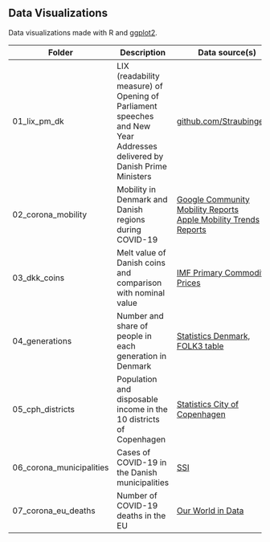 Data Visualizations
---

Data visualizations made with R and <a href="https://ggplot2.tidyverse.org/">ggplot2</a>.

|  Folder     | Description                  | Data source(s)                    |
| ------------| ---------------------------- | --------------------------------- |
| 01_lix_pm_dk | LIX (readability measure) of Opening of Parliament speeches and New Year Addresses delivered by Danish Prime Ministers  | <a href="https://github.com/Straubinger/lix">github.com/Straubinger/lix</a>  |
| 02_corona_mobility | Mobility in Denmark and Danish regions during COVID-19  | <a href="https://www.google.com/covid19/mobility/">Google Community Mobility Reports</a> <br /> <a href="https://www.apple.com/covid19/mobility">Apple Mobility Trends Reports</a> |
| 03_dkk_coins | Melt value of Danish coins and comparison with nominal value | <a href="https://www.imf.org/en/Research/commodity-prices">IMF Primary Commodity Prices</a> |
| 04_generations | Number and share of people in each generation in Denmark | <a href="https://www.statbank.dk/statbank5a/default.asp?w=1920">Statistics Denmark, FOLK3 table</a> |
| 05_cph_districts | Population and disposable income in the 10 districts of Copenhagen | <a href="https://statistikbanken.kk.dk/">Statistics City of Copenhagen</a> |
| 06_corona_municipalities | Cases of COVID-19 in the Danish municipalities | <a href="https://covid19.ssi.dk/overvagningsdata/download-fil-med-overvaagningdata">SSI</a> |
| 07_corona_eu_deaths | Number of COVID-19 deaths in the EU | <a href="https://github.com/owid/covid-19-data/tree/master/public/data">Our World in Data</a> |
